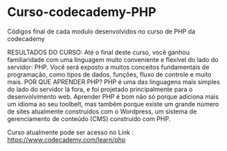 # Curso-codecademy-PHP
Códigos final de cada modulo desenvolvidos no curso de PHP da codecademy


RESULTADOS DO CURSO: 
Até o final deste curso, você ganhou familiaridade com uma linguagem muito conveniente e flexível do lado do servidor: PHP. Você será exposto a muitos conceitos fundamentais de programação, como tipos de dados, funções, fluxo de controle e muito mais.
POR QUE APRENDER PHP? 
PHP é uma das linguagens mais simples do lado do servidor lá fora, e foi projetado principalmente para o desenvolvimento web. Aprender PHP é bom não só porque adiciona mais um idioma ao seu toolbelt, mas também porque existe um grande número de sites atualmente construídos com o Wordpress, um sistema de gerenciamento de conteúdo (CMS) construído com PHP.

Curso atualmente pode ser acesso no Link : https://www.codecademy.com/learn/php
